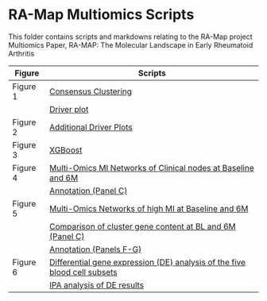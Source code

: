 # RA-Map Multiomics Scripts

This folder contains scripts and markdowns relating to the RA-Map project Multiomics Paper, RA-MAP: The Molecular Landscape in Early Rheumatoid Arthritis

| Figure  | Scripts  |
|----|----|
| Figure 1 | [Consensus Clustering](Figure_1/) |
|          | [Driver plot](Figure_1/Cleaned_script_M3C_driver_plots_figures_1_2.R) |
| Figure 2 | [Additional Driver Plots](Figure_1/Cleaned_script_M3C_driver_plots_figures_1_2.R) |
| Figure 3 | [XGBoost](Figure_3/) |
| Figure 4 | [Multi-Omics MI Networks of Clinical nodes at Baseline and 6M](Figure_4/) |
|          | [Annotation (Panel C) ](Figure_4/newOR.R) |
| Figure 5 | [Multi-Omics Networks of high MI at Baseline and 6M](Figure_5/) |
|          | [Comparison of cluster gene content at BL and 6M (Panel C) ](Figure_5/cluster_jaccard.R) |
|          | [Annotation (Panels F-G) ](Figure_4/newOR.R) |
| Figure 6 | [Differential gene expression (DE) analysis of the five blood cell subsets](Figure_6/limma.Rmd) |
|          | [IPA analysis of DE results](Figure_6/IPA_ClusterP_Heatmaps.Rmd) |


